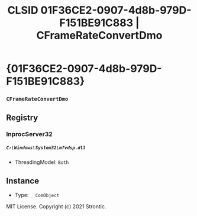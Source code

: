 ﻿---
title: "CLSID 01F36CE2-0907-4d8b-979D-F151BE91C883 | CFrameRateConvertDmo"
excerpt: What is COM-Object CLSID 01F36CE2-0907-4d8b-979D-F151BE91C883?
---

# {01F36CE2-0907-4d8b-979D-F151BE91C883}

### `CFrameRateConvertDmo`

## Registry


### InprocServer32

##### `C:\Windows\System32\mfvdsp.dll`
* ThreadingModel: `Both`

## Instance

* Type: `__ComObject`

MIT License. Copyright (c) 2021 Strontic.


